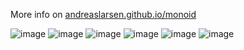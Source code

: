 <!--# Mono16 - Open Source Coding Fonts
[Download](#download)<br>
[Thank me](#thanks)<br>
[License](#license)<br>
[Contributors](#team-members)<br>
-->
More info on [andreaslarsen.github.io/monoid](http://andreaslarsen.github.io/monoid/)

![image](https://github.com/andreaslarsen/mono16/blob/master/Screenshots/Monoid1.png?raw=true)
![image](https://github.com/andreaslarsen/mono16/blob/master/Screenshots/Monoid2.png?raw=true)
![image](https://github.com/andreaslarsen/mono16/blob/master/Screenshots/Monoid3.png?raw=true)
![image](https://github.com/andreaslarsen/mono16/blob/master/Screenshots/Monoid4.png?raw=true)
![image](https://github.com/andreaslarsen/mono16/blob/master/Screenshots/Monoid5.png?raw=true)
![image](https://github.com/andreaslarsen/mono16/blob/master/Screenshots/Monoid6.png?raw=true)
